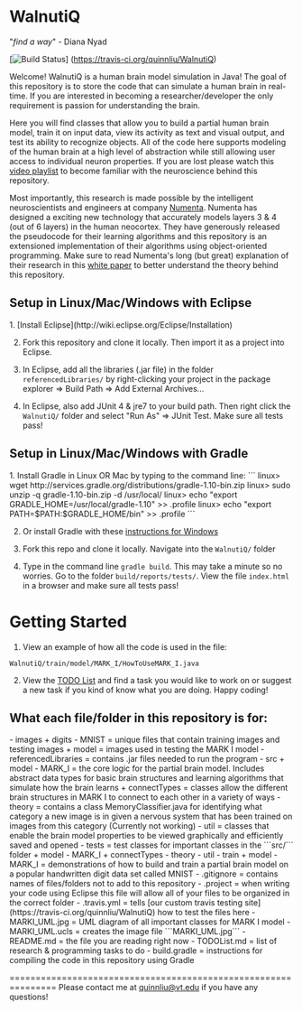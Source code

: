 WalnutiQ 
========

"*find a way*" - Diana Nyad

[![Build Status](https://travis-ci.org/quinnliu/WalnutiQ.png)]
(https://travis-ci.org/quinnliu/WalnutiQ)

Welcome! WalnutiQ is a human brain model simulation in Java! 
The goal of this repository is to store the code that can 
simulate a human brain in real-time. If you are interested in 
becoming a researcher/developer the only requirement is passion
for understanding the brain.
 
Here you will find classes that allow you to build a partial 
human brain model, train it on input data, view its activity 
as text and visual output, and test its ability to recognize 
objects. All of the code here supports modeling of the human 
brain at a high level of abstraction while still allowing user
access to individual neuron properties. If you are lost please 
watch this [video playlist](http://www.youtube.com/playlist?list=PLPXsMt57rLtgddN0NQEmXP-FbF6wt2O-f) 
to become familiar with the neuroscience behind this repository.

Most importantly, this research is made possible by the intelligent
neuroscientists and engineers at company [Numenta](http://numenta.org/). 
Numenta has designed a exciting new technology that accurately models 
layers 3 & 4 (out of 6 layers) in the human neocortex. They have generously released 
the pseudocode for their learning algorithms and this repository is an 
extensioned implementation of their algorithms using object-oriented 
programming. Make sure to read Numenta's long (but great) explanation 
of their research in this [white paper](https://db.tt/FuQWQuwE) 
to better understand the theory behind this repository.

<h2>Setup in Linux/Mac/Windows with Eclipse</h2>
1. [Install Eclipse](http://wiki.eclipse.org/Eclipse/Installation)

2. Fork this repository and clone it locally. Then import it as a 
project into Eclipse.

3. In Eclipse, add all the libraries (.jar file) in the folder 
```referencedLibraries/``` by right-clicking your project in the package explorer 
=> Build Path => Add External Archives...

4. In Eclipse, also add JUnit 4 & jre7 to your build path. Then 
right click the ```WalnutiQ/``` folder and select "Run As" => 
JUnit Test. Make sure all tests pass!
  
<h2>Setup in Linux/Mac/Windows with Gradle</h2>
1. Install Gradle in Linux OR Mac by typing to the command line:
```
linux> wget http://services.gradle.org/distributions/gradle-1.10-bin.zip
linux> sudo unzip -q gradle-1.10-bin.zip -d /usr/local/
linux> echo "export GRADLE_HOME=/usr/local/gradle-1.10" >> .profile
linux> echo "export PATH=$PATH:$GRADLE_HOME/bin" >> .profile
```

2. Or install Gradle with these [instructions for Windows](https://db.tt/DMF3ww2D)

3. Fork this repo and clone it locally. Navigate into the ```WalnutiQ/``` folder

4. Type in the command line ```gradle build```. This may take a minute so no worries.
Go to the folder ```build/reports/tests/```. View the file ```index.html``` in 
a browser and make sure all tests pass!

Getting Started
===============

1. View an example of how all the code is used in the file: 
```
WalnutiQ/train/model/MARK_I/HowToUseMARK_I.java
```

2. View the [TODO List](./TODOList.md) and find a task you 
would like to work on or suggest a new task if you kind of know what you
are doing. Happy coding!

<h2>What each file/folder in this repository is for:</h2>
  - images
      + digits
          - MNIST = unique files that contain training images and testing images
      + model = images used in testing the MARK I model
  - referencedLibraries = contains .jar files needed to run the program
  - src
      + model
          - MARK_I = the core logic for the partial brain model. Includes abstract data types
          			 for basic brain structures and learning algorithms that simulate how 
          			 the brain learns
            + connectTypes = classes allow the different brain structures in MARK I to 
                             connect to each other in a variety of ways
          - theory = contains a class MemoryClassifier.java for identifying what
                     category a new image is in given a nervous system that has been 
                     trained on images from this category (Currently not working)
          - util = classes that enable the brain model properties to be viewed
                   graphically and efficiently saved and opened
  - tests = test classes for important classes in the ```src/``` folder
      + model
          - MARK_I
            + connectTypes
          - theory 
          - util 
  - train  
      + model
          - MARK_I = demonstrations of how to build and train a partial brain model
                     on a popular handwritten digit data set called MNIST
  - .gitignore = contains names of files/folders not to add to this repository
  - .project = when writing your code using Eclipse this file will allow all of
               your files to be organized in the correct folder
  - .travis.yml = tells [our custom travis testing site](https://travis-ci.org/quinnliu/WalnutiQ) 
    how to test the files here
  - MARKI_UML.jpg = UML diagram of all important classes for MARK I model
  - MARKI_UML.ucls = creates the image file ```MARKI_UML.jpg```
  - README.md = the file you are reading right now
  - TODOList.md = list of research & programming tasks to do
  - build.gradle = instructions for compiling the code in this repository using Gradle

===============================================================
Please contact me at quinnliu@vt.edu if you have any questions! 